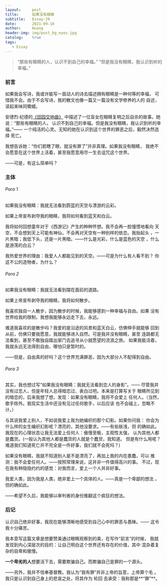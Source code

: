 ```yaml
---
layout:     post
title:      如果没有眼睛
subtitle:   Essay-29
date:       2021-09-10
author:     Huang
header-img: img/post_bg_eyes.jpg
catalog:    true
tags:
   - Essay
---
```


>  “那些有眼睛的人，认识不到自己的幸福。” “但是我没有眼睛，我认识到听的幸福。”

### 前言
如果我会写诗，我或许能写一首动人的诗去描述拥有眼睛是一种何等的幸福，
可惜我不会。由于不会写诗，我的散文也像一篇又一篇没有文学修养的人的
自述，读起来味同嚼蜡。

安德烈·纪德的[《田园交响曲》](https://xn--29s704loyd.com/2021/08/13/Moral-Trilogy/)
中描述了一位盲女在眼睛复明之后自杀的故事。她说：“那些有眼睛的人，
认识不到自己的幸福。但是我没有眼睛，我认识到听的幸福。”——
一个纯洁的心灵。无知的她在认识到这个世界的罪恶之后，毅然决然选择
死亡。

我想告诉她：“你们若瞎了眼，就没有罪了”并非真理。如果我没有眼睛，
我绝不会愿意在这个世界上活着，甚至我愿意用尽一生去诅咒这个世界。

——可是，有这么简单吗？

### 主体
###### Para 1
如果我没有眼睛：我就无法看到蔚蓝的天空与漂游的云彩。

如果上帝宣布剥夺我的眼睛，我将如何看到蓝天和白云。

我将如何回想童年对于《西游记》产生的种种怀想。我不会再一脸憧憬地看向
天空，不会想到天上可能有神仙，不会再对天空有一种别样的依恋。我抬起头
，一片黑暗；我低下头，还是一片黑暗。——什么是光彩，什么是蓝色的天空
，什么是游荡的白云？

我热爱世界的理由：我爱人人都能见到的天空。——可是为什么有人看不到？
你这不公的造物者，为什么？

###### Para 2
如果我没有眼睛：我就无法看到摆在面前的道路。

如果上帝宣布剥夺我的眼睛，我将如何散步。

我喜欢独自一人散步，因为散步的时候，我能够感到一种幸福与自由。如果
没有世界给我的限制，我想我能够永远走下去，永远。

难道我喜欢的是散步吗？我爱的是沿途的风景和蓝天白云，仿佛伸手就能够
回到从前，仿佛只要我愿意，我就能够进入自然。可是我并没有眼睛，甚至
连路都无法看到，甚至不敢独自踏出家门去追寻从小就愿望的流浪之旅。
如果我能活着，我就永远无法得到自由，哪怕只是暂时的。

——但是，自由真的好吗？这个世界充满罪恶，因为大部分人不配得到自由。

###### Para 3
其实，我也想过写“如果我没有眼睛：我就无法看到恋人的身影”。——
尽管我并没有过恋人，但是年轻人总得暗恋过、表白过吧。本来是打算写关于
眼睛所见到的暗恋的，后来我想了想，发现：如果没有眼睛，我将不会爱上
任何人。（当然，歌手除外。我现实生活中还没有见过任何歌手，以后应该
也不会碰上，忽略不计。）

与其说我爱上别人，不如说我爱上我为她编织的那个幻影。如果你问我：
你会为 什么样的女生编织幻影呢？漂亮的，其他没要求。——有些肤浅，但
的确如此。我现在的心理状态让我无法爱上任何人：傲慢至极，主观性太强，
认为其他人都是蠢货。(一般认为其他人都是蠢货的人就是个蠢货，我知道。
但是有什么用呢？难道我们知道死亡并不完全是一件好事，我们就不会死吗？)

如果没有眼睛，我就不知道别人是不是漂亮了，再加上我的内在愚蠢，可以
推测：我不会爱任何人。——按照常理来说，这并非一件值得高兴的事。
不过，现在我有种隐隐约约的感觉：对我而言，爱上一个人并非好事。

我爱人类，因为我是人类，绝非爱上一个具体的人。——真是一个卑鄙的想法
，但的确如此。

——希望不久后，我能够以审判者的身份推翻这个疯狂的想法。

### 后记
认识自己绝非好事，我现在能够清晰地感受到自己心中的罪恶与愚昧。——
这令我十分痛苦。

我本意写这篇文章是想要赞美通过眼睛观察到的美，在写作“前言”的时候，
我就发现到内心深层次的目的：让自己明白这个世界还有存在的价值，其中
混杂着复杂的自卑和傲慢。

**一个卑劣的人**想要活下去，需要欺骗自己。而欺骗自己是罪的一个源头。

——另外，我并不信奉基督教。我认为“我有罪”并非上帝的旨意，上帝算个毛
。我只是认识到自己身上的悲哀之处，将其作为 轮回 去承受：我称那是**“罪”**。
